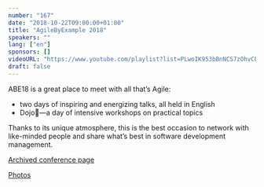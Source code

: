 ```yaml
---
number: "167"
date: "2018-10-22T09:00:00+01:00"
title: "AgileByExample 2018"
speakers: ""
lang: ["en"]
sponsors: []
videoURL: "https://www.youtube.com/playlist?list=PLwoIK953bBnNCS7zOhvCP3OJww7HYtutK"
draft: false
---
```


ABE18 is a great place to meet with all that’s Agile:

  * two days of inspiring and energizing talks, all held in English
  * Dojo—a day of intensive workshops on practical topics

Thanks to its unique atmosphere, this is the best occasion to network with like-minded people and share what’s best in software development management.

<a href="https://web.archive.org/web/20181104145356/https://agilebyexample.com/" target="_blank">Archived conference page</a>

<a href="https://www.flickr.com/photos/agilebyexample/albums" target="_blank">Photos</a>

